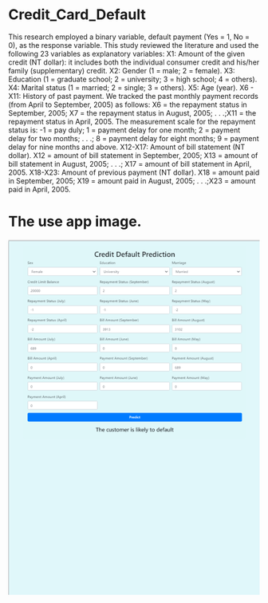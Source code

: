 # Credit_Card_Default

This research employed a binary variable, default payment (Yes = 1, No = 0), as the response variable. This study reviewed the literature and used the following 23 variables as explanatory variables: X1: Amount of the given credit (NT dollar): it includes both the individual consumer credit and his/her family (supplementary) credit. X2: Gender (1 = male; 2 = female). X3: Education (1 = graduate school; 2 = university; 3 = high school; 4 = others). X4: Marital status (1 = married; 2 = single; 3 = others). X5: Age (year). X6 - X11: History of past payment. We tracked the past monthly payment records (from April to September, 2005) as follows: X6 = the repayment status in September, 2005; X7 = the repayment status in August, 2005; . . .;X11 = the repayment status in April, 2005. The measurement scale for the repayment status is: -1 = pay duly; 1 = payment delay for one month; 2 = payment delay for two months; . . .; 8 = payment delay for eight months; 9 = payment delay for nine months and above. X12-X17: Amount of bill statement (NT dollar). X12 = amount of bill statement in September, 2005; X13 = amount of bill statement in August, 2005; . . .; X17 = amount of bill statement in April, 2005. X18-X23: Amount of previous payment (NT dollar). X18 = amount paid in September, 2005; X19 = amount paid in August, 2005; . . .;X23 = amount paid in April, 2005.


# The use app image.
![alt text](image.png)